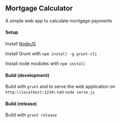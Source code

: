 ## Mortgage Calculator

A simple web app to calculate mortgage payments

#### Setup

Install [NodeJS](http:\\www.nodejs.org)

Install Grunt with `npm install -g grunt-cli`

Install node modules with `npm install`

#### Build (development)

Build with `grunt` and to serve the web application on `http:\\localhost:1234\` run `node serve.js`

#### Build (release)

Build with `grunt release`